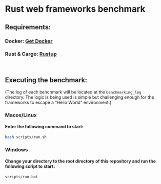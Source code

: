 # Rust web frameworks benchmark

## **Requirements:**

### Docker: [Get Docker](https://docs.docker.com/get-docker/)

### Rust & Cargo: [Rustup](https://rustup.rs/)

<br />

## **Executing the benchmark:**
(The log of each benchmark will be located at the `benchmarking_log` directory. The logic is being used is simple but challenging enough for the frameworks to escape a "Hello World" environment.)

### **Macos/Linux**
#### Enter the following command to start:
```bash
bash scripts/run.sh
```

### **Windows**
#### Change your directory to the root directory of this repository and run the following script to start:
```bash
scripts/run.bat
```
